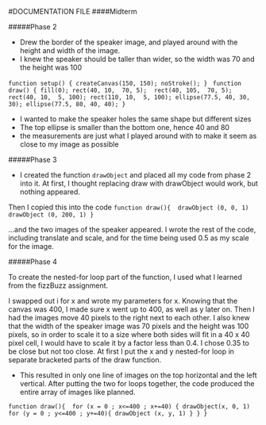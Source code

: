 #DOCUMENTATION FILE
####Midterm

#####Phase 2
- Drew the border of the speaker image, and played around with the height and width of the image.
- I knew the speaker should be taller than wider, so the width was 70 and the height was 100


`function setup() {
  createCanvas(150, 150);
  noStroke();
}
`
`function draw() {
 fill(0);
  rect(40, 10,  70, 5); 
  rect(40, 105,  70, 5);
  rect(40, 10,  5, 100);
  rect(110, 10,  5, 100);
  ellipse(77.5, 40, 30, 30);
 ellipse(77.5, 80, 40, 40);
}`

- I wanted to make the speaker holes the same shape but different sizes
- The top ellipse is smaller than the bottom one, hence 40 and 80
- the measurements are just what I played around with to make it seem as close to my image as possible

#####Phase 3

- I created the function `drawObject` and placed all my code from phase 2 into it. At first, I thought replacing draw with drawObject would work, but nothing appeared.

Then I copied this into the code
`function draw(){ 
  drawObject (0, 0, 1)
  drawObject (0, 200, 1)
}`

...and the two images of the speaker appeared.
I wrote the rest of the code, including translate and scale, and for the time being used 0.5 as my scale for the image.

#####Phase 4

To create the nested-for loop part of the function, I used what I learned from the fizzBuzz assignment. 

I swapped out i for x and wrote my parameters for x. Knowing that the canvas was 400, I made sure x went up to 400, as well as y later on. Then I had the images move 40 pixels to the right next to each other. I also knew that the width of the speaker image was 70 pixels and the height was 100 pixels, so in order to scale it to a size where both sides will fit in a 40 x 40 pixel cell, I would have to scale it by a factor less than 0.4. I chose 0.35 to be close but not too close. At first I put the x and y nested-for loop in separate bracketed parts of the draw function.

- This resulted in only one line of images on the top horizontal and the left vertical.
After putting the two for loops together, the code produced the entire array of images like planned.

`function draw(){ 
  for (x = 0 ; x<=400 ; x+=40) {
      drawObject(x, 0, 1)
  for (y = 0 ; y<=400 ; y+=40){
    drawObject (x, y, 1)
  }
  }
  }`

